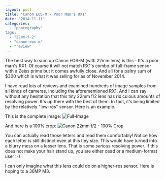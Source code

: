 ```yaml
---
layout: post
title: "Canon EOS-M - Poor Man's RX1"
date: "2014-11-11"
categories: 
  - "photography"
tags: 
  - "22mm-f-2"
  - "canon-eos-m"
  - "review"
---
```


The best way to sum up Canon EOS-M (with 22mm lens) is this - It's a poor man's RX1. Of course it will not match RX1's combo of full-frame sensor with a Zeiss prime but it comes awfully close. And all for a paltry sum of $300 which is what it was selling for as of November 2014.

I have read lots of reviews and examined hundreds of image samples from all kinds of cameras, including the aforementioned RX1. And I can say without any hesitation that this tiny 22mm f/2 lens has ridiculous amounts of resolving power. It's up there with the best of them. In fact, it's being limited by the relatively "low-res" sensor. Here is an example.

This is the complete image: ![Full-Image]({{site.baseurl}}/assets/images/canon-22mm-f2-full-image.jpg)

And here is a 100% crop: ![Canon 22mm f/2 - 100% Crop]({{site.baseurl}}/assets/images/canon-22mm-f2-100-pct-crop.jpg)

You can actually read those letters and read them comfortably! Notice how each letter is still distinct even at this tiny size. This would have turned into a blurry mess on a lesser lens. That is some _serious_ resolving power. If this does not make your hair stand up, you are either dead or a medium-format user :-)

I can only imagine what this lens could do on a higher-res sensor. Here is hoping to a 36MP M3.
